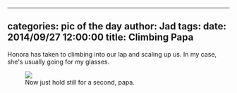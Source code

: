 
---
categories: pic of the day
author: Jad
tags: 
date: 2014/09/27 12:00:00
title: Climbing Papa
---
<p>Honora has taken to climbing into our lap and scaling up us.  In my case, she's usually going for my glasses.</p>
<figure>
<img src="/img/2014/09/27/img_20140927_083102745_medium.jpg" />
<figcaption>Now just hold still for a second, papa.</figcaption>
</figure>

